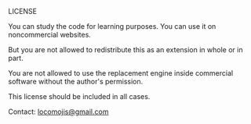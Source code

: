 LICENSE

You can study the code for learning purposes.
You can use it on noncommercial websites.

But you are not allowed to redistribute
this as an extension in whole or in part.

You are not allowed to use the replacement
engine inside commercial software without
the author's permission.

This license should be included in all cases.

Contact: locomojis@gmail.com
